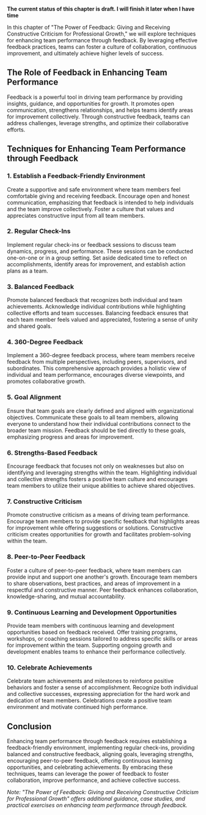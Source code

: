 **The current status of this chapter is draft. I will finish it later when I have time**

In this chapter of "The Power of Feedback: Giving and Receiving Constructive Criticism for Professional Growth," we will explore techniques for enhancing team performance through feedback. By leveraging effective feedback practices, teams can foster a culture of collaboration, continuous improvement, and ultimately achieve higher levels of success.

The Role of Feedback in Enhancing Team Performance
--------------------------------------------------

Feedback is a powerful tool in driving team performance by providing insights, guidance, and opportunities for growth. It promotes open communication, strengthens relationships, and helps teams identify areas for improvement collectively. Through constructive feedback, teams can address challenges, leverage strengths, and optimize their collaborative efforts.

Techniques for Enhancing Team Performance through Feedback
----------------------------------------------------------

### 1. Establish a Feedback-Friendly Environment

Create a supportive and safe environment where team members feel comfortable giving and receiving feedback. Encourage open and honest communication, emphasizing that feedback is intended to help individuals and the team improve collectively. Foster a culture that values and appreciates constructive input from all team members.

### 2. Regular Check-Ins

Implement regular check-ins or feedback sessions to discuss team dynamics, progress, and performance. These sessions can be conducted one-on-one or in a group setting. Set aside dedicated time to reflect on accomplishments, identify areas for improvement, and establish action plans as a team.

### 3. Balanced Feedback

Promote balanced feedback that recognizes both individual and team achievements. Acknowledge individual contributions while highlighting collective efforts and team successes. Balancing feedback ensures that each team member feels valued and appreciated, fostering a sense of unity and shared goals.

### 4. 360-Degree Feedback

Implement a 360-degree feedback process, where team members receive feedback from multiple perspectives, including peers, supervisors, and subordinates. This comprehensive approach provides a holistic view of individual and team performance, encourages diverse viewpoints, and promotes collaborative growth.

### 5. Goal Alignment

Ensure that team goals are clearly defined and aligned with organizational objectives. Communicate these goals to all team members, allowing everyone to understand how their individual contributions connect to the broader team mission. Feedback should be tied directly to these goals, emphasizing progress and areas for improvement.

### 6. Strengths-Based Feedback

Encourage feedback that focuses not only on weaknesses but also on identifying and leveraging strengths within the team. Highlighting individual and collective strengths fosters a positive team culture and encourages team members to utilize their unique abilities to achieve shared objectives.

### 7. Constructive Criticism

Promote constructive criticism as a means of driving team performance. Encourage team members to provide specific feedback that highlights areas for improvement while offering suggestions or solutions. Constructive criticism creates opportunities for growth and facilitates problem-solving within the team.

### 8. Peer-to-Peer Feedback

Foster a culture of peer-to-peer feedback, where team members can provide input and support one another's growth. Encourage team members to share observations, best practices, and areas of improvement in a respectful and constructive manner. Peer feedback enhances collaboration, knowledge-sharing, and mutual accountability.

### 9. Continuous Learning and Development Opportunities

Provide team members with continuous learning and development opportunities based on feedback received. Offer training programs, workshops, or coaching sessions tailored to address specific skills or areas for improvement within the team. Supporting ongoing growth and development enables teams to enhance their performance collectively.

### 10. Celebrate Achievements

Celebrate team achievements and milestones to reinforce positive behaviors and foster a sense of accomplishment. Recognize both individual and collective successes, expressing appreciation for the hard work and dedication of team members. Celebrations create a positive team environment and motivate continued high performance.

Conclusion
----------

Enhancing team performance through feedback requires establishing a feedback-friendly environment, implementing regular check-ins, providing balanced and constructive feedback, aligning goals, leveraging strengths, encouraging peer-to-peer feedback, offering continuous learning opportunities, and celebrating achievements. By embracing these techniques, teams can leverage the power of feedback to foster collaboration, improve performance, and achieve collective success.

*Note: "The Power of Feedback: Giving and Receiving Constructive Criticism for Professional Growth" offers additional guidance, case studies, and practical exercises on enhancing team performance through feedback.*
